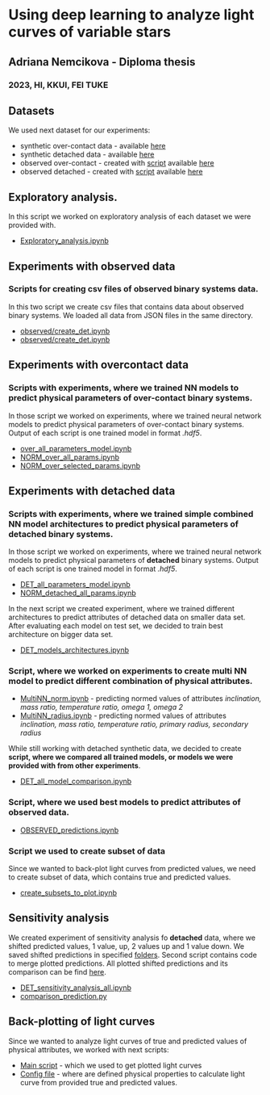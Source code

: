# Using deep learning to analyze light curves of variable stars
## Adriana Nemcikova - Diploma thesis
### 2023, HI, KKUI, FEI TUKE

## Datasets
We used next dataset for our experiments:
* synthetic over-contact data - available [here](https://mega.nz/file/5m43WQyK#G2WuLjqAkQT0OxQ4j-rZarCnmbtEx1rDQppiFNX8GdM)
* synthetic detached data - available [here](https://mega.nz/file/g3hVAKaT#NYCF7TzrOvn11laTDz5rTz3_dHnKClOfwhFzACepnig)
* observed over-contact - created with [script](https://github.com/AdriNemcikova/DP/blob/master/observed/create_over.ipynb) available [here](https://github.com/AdriNemcikova/DP/blob/master/observed/observed_over.csv)
* observed detached - created with [script](https://github.com/AdriNemcikova/DP/blob/master/observed/create_det.ipynb) available [here](https://github.com/AdriNemcikova/DP/blob/master/observed/observed_det.csv)

## Exploratory analysis.
In this script we worked on exploratory analysis of each dataset we were provided with.
* [Exploratory_analysis.ipynb](https://github.com/AdriNemcikova/DP/blob/master/Exploratory_analysis.ipynb)

## Experiments with observed data
### Scripts for creating csv files of observed binary systems data. 
In this two script we create csv files that contains data about observed binary systems. We loaded all data from JSON files in the same directory.
* [observed/create_det.ipynb](https://github.com/AdriNemcikova/DP/blob/master/observed/create_det.ipynb)
* [observed/create_det.ipynb](https://github.com/AdriNemcikova/DP/blob/master/observed/create_over.ipynb)

## Experiments with overcontact data
### Scripts with experiments, where we trained NN models to predict physical parameters of **over-contact** binary systems.
In those script we worked on experiments, where we trained neural network models to predict physical parameters of over-contact binary systems. Output of each script 
is one trained model in format *.hdf5*.
* [over_all_parameters_model.ipynb](https://github.com/AdriNemcikova/DP/blob/master/over_all_parameters_model.ipynb)
* [NORM_over_all_params.ipynb](https://github.com/AdriNemcikova/DP/blob/master/NORM_over_all_params.ipynb)
* [NORM_over_selected_params.ipynb](https://github.com/AdriNemcikova/DP/blob/master/NORM_over_selected_params.ipynb)

## Experiments with detached data
### Scripts with experiments, where we trained simple combined NN model architectures to predict physical parameters of **detached** binary systems.
In those script we worked on experiments, where we trained neural network models to predict physical parameters of **detached** binary systems. Output of each script 
is one trained model in format *.hdf5*.
* [DET_all_parameters_model.ipynb](https://github.com/AdriNemcikova/DP/blob/master/DET_all_parameters_model.ipynb)
* [NORM_detached_all_params.ipynb](https://github.com/AdriNemcikova/DP/blob/master/NORM_detached_all_params.ipynb)

In the next script we created experiment, where we trained different architectures to predict attributes of detached data on smaller data set. After evaluating each 
model on test set, we decided to train best architecture on bigger data set.
* [DET_models_architectures.ipynb](https://github.com/AdriNemcikova/DP/blob/master/DET_models_architectures.ipynb)

### Script, where we worked on experiments to create multi NN model to predict different combination of physical attributes.
* [MultiNN_norm.ipynb](https://github.com/AdriNemcikova/DP/blob/master/MultiNN_norm.ipynb) - predicting normed values of attributes *inclination, mass ratio, 
temperature ratio, omega 1, omega 2*
* [MultiNN_radius.ipynb](https://github.com/AdriNemcikova/DP/blob/master/MultiNN_radius.ipynb) - predicting normed values of attributes *inclination, mass ratio, 
temperature ratio, primary radius, secondary radius*

While still working with detached synthetic data, we decided to create **script, where we compared all trained models, or models we were provided with from other 
experiments**.
* [DET_all_model_comparison.ipynb](https://github.com/AdriNemcikova/DP/blob/master/DET_all_model_comparison.ipynb)

### Script, where we used best models to predict attributes of observed data. 
* [OBSERVED_predictions.ipynb](https://github.com/AdriNemcikova/DP/blob/master/OBSERVED_predictions.ipynb)

### Script we used to create subset of data
Since we wanted to back-plot light curves from predicted values, we need to create subset of data, which contains true and predicted values.
* [create_subsets_to_plot.ipynb](https://github.com/AdriNemcikova/DP/blob/master/create_subsets_to_plot.ipynb)

## Sensitivity analysis
We created experiment of sensitivity analysis fo **detached** data, where we shifted predicted values, 1 value, up, 2 values up and 1 value down. We saved shifted 
predictions in specified [folders](https://github.com/AdriNemcikova/DP/tree/master/Detached_sensitivity_analysis). Second script contains code to merge plotted 
predictions. All plotted shifted predictions and its comparison can be find [here](https://mega.nz/folder/dSB30Q4C#g6J0-NE4cbgnYLjWY-QpWQ).
* [DET_sensitivity_analysis_all.ipynb](https://github.com/AdriNemcikova/DP/blob/master/DET_sensitivity_analysis_all.ipynb)
* [comparison_prediction.py](https://github.com/AdriNemcikova/DP/blob/master/ml_predictor_evaluator/src/comparison_prediction.py)

## Back-plotting of light curves
Since we wanted to analyze light curves of true and predicted values of physical attributes, we worked with next scripts:
* [Main script](https://github.com/AdriNemcikova/DP/blob/master/ml_predictor_evaluator/src/main.py) - which we used to get plotted light curves
* [Config file](https://github.com/AdriNemcikova/DP/blob/master/ml_predictor_evaluator/src/config.py) - where are defined physical properties to calculate light curve
from provided true and predicted values.

